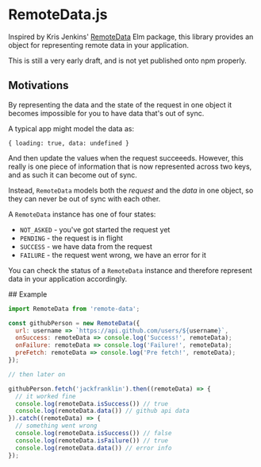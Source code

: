 # RemoteData.js

Inspired by Kris Jenkins' [RemoteData](http://package.elm-lang.org/packages/krisajenkins/elm-exts/25.1.0/Exts-RemoteData) Elm package, this library provides an object for representing remote data in your application.

This is still a very early draft, and is not yet published onto npm properly.

## Motivations

By representing the data and the state of the request in one object it becomes impossible for you to have data that's out of sync.

A typical app might model the data as:

```
{ loading: true, data: undefined }
```

And then update the values when the request succeeeds. However, this really is one piece of information that is now represented across two keys, and as such it can become out of sync.

Instead, `RemoteData` models both the _request_ and the _data_ in one object, so they can never be out of sync with each other.

A `RemoteData` instance has one of four states:

- `NOT_ASKED` - you've got started the request yet
- `PENDING` - the request is in flight
- `SUCCESS` - we have data from the request
- `FAILURE` - the request went wrong, we have an error for it

You can check the status of a `RemoteData` instance and therefore represent data in your application accordingly.

## Example

```js
import RemoteData from 'remote-data';

const githubPerson = new RemoteData({
  url: username => `https://api.github.com/users/${username}`,
  onSuccess: remoteData => console.log('Success!', remoteData);
  onFailure: remoteData => console.log('Failure!', remoteData);
  preFetch: remoteData => console.log('Pre fetch!', remoteData);
});

// then later on

githubPerson.fetch('jackfranklin').then((remoteData) => {
  // it worked fine
  console.log(remoteData.isSuccess()) // true
  console.log(remoteData.data()) // github api data
}).catch((remoteData) => {
  // something went wrong
  console.log(remoteData.isSuccess()) // false
  console.log(remoteData.isFailure()) // true
  console.log(remoteData.data()) // error info
});
```
